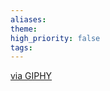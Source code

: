 ```yaml
---
aliases: 
theme: 
high_priority: false
tags:
---
```

<p><a href="https://giphy.com/stickers/UOregon-duck-oregon-university-of-ftAReiHFgQ1iswiQfw">via GIPHY</a></p>

